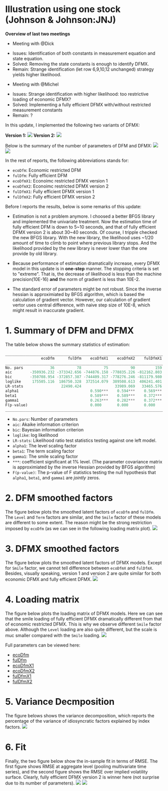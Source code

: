 # Illustration using one stock (Johnson & Johnson:JNJ)

**Overview of last two meetings**
* Meeting with @Dick
 + Issues: Identification of both constants in measurement equation and state equation.
 + Solved: Removing the state constants is enough to identify DFMX.
 + Remain: Strange identification (let row 6,9,10,12 unchanged) strategy yields higher likelihood. 

* Meeting with @Michel
 + Issues: Strange identification with higher likelihood: too restrictive loading of economic DFMX?
 + Solved: Implementing a fully efficient DFMX with/without restricted measurement constants 
 + Remain: ?

In this update, I implemented the following two variants of DFMX:

**Version 1:**
![](https://drive.google.com/uc?export=view&id=0B9DzYBQbrkqTVm54YVRxb1pFdE0)
**Version 2:**
![](https://drive.google.com/uc?export=view&id=0B9DzYBQbrkqTbXNJaEw4Uk11dEU)

Below is the summary of the number of parameters of DFM and DFMX:
![](https://drive.google.com/uc?export=view&id=0B9DzYBQbrkqTNzFnX0hkUndYc2c)
![](https://drive.google.com/uc?export=view&id=0B9DzYBQbrkqTRGdXLUwzcm5OMGM)

In the rest of reports, the following abbreviations stands for:
* `ecoDfm`: Economic restricted DFM
* `fulDfm`: Fully efficient DFM 
* `ecoDfmX1`: Econoimc restricted DFMX version 1
* `ecoDfmX2`: Econoimc restricted DFMX version 2
* `fulDfmX1`: Fully efficient DFMX version 1
* `fulDfmX2`: Fully efficient DFMX version 2   

Before I reports the results, below is some remarks of this update:
* Estimation is not a problem anymore. I choosed a better BFGS library
and implemented the univariate treatment. Now the estimation time of fully 
efficient DFM is down to 5~10 seconds, and that of fully efficient DFMX version 2
is about 30~40 seconds. Of course, I tripple checked the new BFGS library. 
With the new library, the likelihood uses ~1/20 amount of time to climb to point 
where previous library stops. And the likelihood provided by the new library is 
never lower than the one provide by old library.

* Because performance of estimation dramatically increase, every DFMX model in this 
update is in **one-step** manner. The stopping criteria is set to "extreme". That is,
the decrease of likelihood is less than the machine precision(10E-16) **and** the norm
of gradient is less than 10E-2.

* The standard error of parameters might be not robust. Since the inverse hessian is 
approximiated by BFGS algorithm, which is based the calculation of gradient vector.
However, our calculation of gradient vertor uses central difference, with naive step 
size of 10E-8, which might result in inaccurate gradient.


# 1. Summary of DFM and DFMX 
The table below shows the summary statistics of estimation:
```python
__________________________________________________________________________________
                ecoDfm      fulDfm    ecoDfmX1    ecoDfmX2    fulDfmX1    fulDfmX2
__________________________________________________________________________________
No. pars            36          78          75          90         159         174    
aic        -350936.232 -373342.656 -744876.158 -778835.226 -812162.803 -813701.047
bic        -350708.954 -372857.387 -744409.317 -778276.246 -811179.980 -812626.084
loglike     175505.116  186750.328  372514.079  389508.613  406241.401  407025.524
LR-stats                 22490.424               33989.069   33465.576    1568.245
alpha1                                0.590***    0.594***    0.569***    0.585***
beta1                                 0.589***    0.589***    0.372***    0.423***
gamma1                                0.263***    0.282***    0.372***    0.375***
F(p-value)                            0.000       0.000       0.000       0.000
__________________________________________________________________________________
```
* `No.pars`: Number of parameters
* `aic`: Akaike information criterion
* `bic`: Bayesian information criterion 
* `loglike`: log likelihood 
* `LR-stats`: Likelihood ratio test statistics testing against one left model.
* `alpha1`: The level scaling factor 
* `beta1`: The term scaling factor 
* `gamma1`: The smile scaling factor 
* `***`: coefficient significant at 1% level. (The parameter covariance matrix
is approximiated by the inverse Hessian provided by BFGS algorithm)
* `F(p-value)`: The p-value of F statistics testing the null hypothesis that 
`alpha1`, `beta1`, and `gamma1` are *jointly* zeros.

# 2. DFM smoothed factors
The figure below plots the smoothed latent factors of `ecoDfm` and `fulDfm`.
The `Level` and `Term` factors are similar, and the `Smile` factor of these
models are different to some extent. The reason might be the strong restriction
imposed by `ecoDfm` (as we can see in the following loading matrix plot).
![](https://drive.google.com/uc?export=view&id=0B9DzYBQbrkqTM2JSYlZFalRnTjg)
# 3. DFMX smoothed factors 
The figure below plots the smoothed latent factors of DFMX models. Except for 
`Smile` factor, we cannot tell difference between `ecoDfmX` and `fulDfmX`.
Besides, visually speaking, version 1 and version 2 are quite similar for 
both economic DFMX and fully efficient DFMX.
![](https://drive.google.com/uc?export=view&id=0B9DzYBQbrkqTWkllcTVoenRNaTg)
# 4. Loading matrix 
The figure below plots the loading matrix of DFMX models. Here we can see 
that the smile loading of fully efficient DFMX dramatically different from
that of economic restricted DFMX. This is why we observe different `Smile` 
factor above. Although the `Level` loading are also quite different, but the 
scale is muc smaller compared with the `Smile` loading.
![](https://drive.google.com/uc?export=view&id=0B9DzYBQbrkqTNDk0bTdva19PNXM)

Full parameters can be viewed here:
* [ecoDfm](https://github.com/gongmichael/ImvolSurf/blob/master/imvolsurf/meeting/20170222/Figs/ecoDfm.md)
* [fulDfm](https://github.com/gongmichael/ImvolSurf/blob/master/imvolsurf/meeting/20170222/Figs/fulDfm.md)
* [ecoDfmX1](https://github.com/gongmichael/ImvolSurf/blob/master/imvolsurf/meeting/20170222/Figs/ecoDfmX1.md)
* [ecoDfmX2](https://github.com/gongmichael/ImvolSurf/blob/master/imvolsurf/meeting/20170222/Figs/ecoDfmX2.md)
* [fulDfmX1](https://github.com/gongmichael/ImvolSurf/blob/master/imvolsurf/meeting/20170222/Figs/fulDfmX1.md)
* [fulDfmX2](https://github.com/gongmichael/ImvolSurf/blob/master/imvolsurf/meeting/20170222/Figs/fulDfmX2.md)


# 5. Variance Decmposition
The figure belows shows the variance decomposition, which reports the 
percentage of the variance of idiosyncratic factors explained by index factors.
![](https://drive.google.com/uc?export=view&id=0B9DzYBQbrkqTY2JNZWM2bmNybWc)
# 6. Fit
Finally, the two figure below show the in-sample fit in terms of RMSE. The 
first figure shows RMSE at aggregate level (pooling multivariate time series), 
and the second figure shows the RMSE over implied volatility surface. Clearly,
fully efficient DFMX version 2 is winner here (not surprise due to its number 
of parameters).
![](https://drive.google.com/uc?export=view&id=0B9DzYBQbrkqTOFJmbEpkckw1ZzQ)
![](https://drive.google.com/uc?export=view&id=0B9DzYBQbrkqTdjVQX0N0bXV1NVk)




